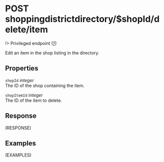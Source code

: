 # <span class="badge badge-light">POST</span> <span class="badge badge-light">shoppingdistrictdirectory/$shopId/delete/item</span>

!> Privileged endpoint ([?](privileged.md))

Edit an item in the shop listing in the directory.

## Properties

`shopId` *integer*  
The ID of the shop containing the item.

`shopItemId` *integer*  
The ID of the item to delete.


## Response

(RESPONSE)

## Examples

(EXAMPLES)
